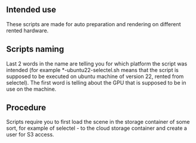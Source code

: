 Intended use
--
These scripts are made for auto preparation and rendering on different rented hardware.

Scripts naming
--
Last 2 words in the name are telling you for which platform the script was intended (for example *-ubuntu22-selectel.sh means that the script is supposed to be executed on ubuntu machine of version 22, rented from selectel).
The first word is telling about the GPU that is supposed to be in use on the machine.

Procedure
--
Scripts require you to first load the scene in the storage container of some sort, for example of selectel - to the cloud storage container and create a user for S3 access.
